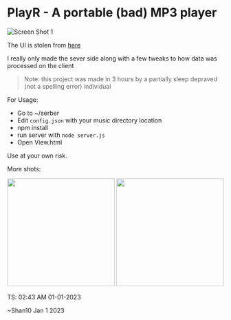 # PlayR - A portable (bad) MP3 player

![Screen Shot 1](https://media.discordapp.net/attachments/867447574784639047/1058855569802395759/image.png?width=448&height=670)

The UI is stolen from [here](https://www.geeksforgeeks.org/create-a-music-player-using-javascript/)

I really only made the sever side along with a few tweaks to how data was processed on the client

> Note: this project was made in 3 hours by a partially sleep depraved (not a spelling error) individual

For Usage:

* Go to ~/serber 
* Edit `config.json` with your music directory location 
* npm install
* run server with `node server.js`
* Open View.html

Use at your own risk.

More shots:

<img height="250px" src="https://cdn.discordapp.com/attachments/867447574784639047/1059095798006157362/image.png" />
<img height="250px" src="https://cdn.discordapp.com/attachments/867447574784639047/1059096369677213726/image.png" />

TS: 02:43 AM 01-01-2023

~Shan10 Jan 1 2023